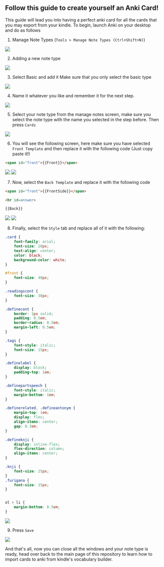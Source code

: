 ## Follow this guide to create yourself an Anki Card!

This guide will lead you into having a perfect anki card for all the cards that you may export from your kindle.
To begin, launch Anki on your desktop and do as follows

1. Manage Note Types (`Tools > Manage Note Types (Ctrl+Shift+N)`)

![](scrshots/1.png)

2. Adding a new note type

![](scrshots/2.png)

3. Select Basic and add it Make sure that you only select the basic type

![](scrshots/3.png)

4. Name it whatever you like and remember it for the next step.

![](scrshots/4.png)

5. Select your note type from the manage notes screen, make sure you select the note type with the name you selected in the step before. Then press `Cards`

![](scrshots/5.png)

6. You will see the following screen, here make sure you have selected `Front Template` and then replace it with the following code (Just copy paste it!)

```html
<span id="front">{{Front}}</span>
```

![](scrshots/6.png)
![](scrshots/6-2.png)

7. Now, select the `Back Template` and replace it with the following code

```html
<span id="front">{{FrontSide}}</span>

<hr id=answer>

{{Back}}
```

![](scrshots/7.png)
![](scrshots/7-2.png)

8. Finally, select the `Style` tab and replace all of it with the following:

```css
.card {
    font-family: arial;
    font-size: 20px;
    text-align: center;
    color: black;
    background-color: white;
}

#front {
	font-size: 40px;
}

.readingscont {
	font-size: 30px;
}

.definecont {
	border: 1px solid;
	padding: 0.5em;
	border-radius: 0.5em;
	margin-left: 0.5em;
}

.tags {
	font-style: italic;
	font-size: 15px;
}

.definelabel {
	display: block;
	padding-top: 1em;
}

.definepartspeech {
	font-style: italic;
	margin-bottom: 1em;
}

.definerelated, .defineantonym {
	margin-top: 1em;
	display: flex;
	align-items: center;
	gap: 0.3em;
}

.defineknji {
	display: inline-flex;
	flex-direction: column;
	align-items: center;
}

.knji {
	font-size: 25px;
}
.furigana {
	font-size: 15px;
}


ol > li {
	margin-bottom: 0.5em;
}
```

![](scrshots/8.png)

9. Press `Save`

![](scrshots/9.png)

And that's all, now you can close all the windows and your note type is ready, head over back to the main page of this repository to learn how to import cards to anki from kindle's vocabulary builder.

